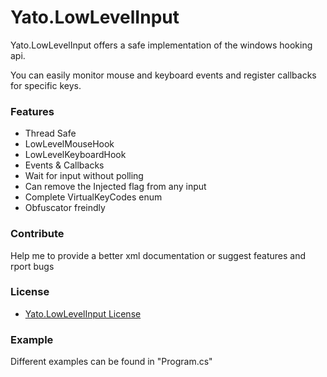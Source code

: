 # Yato.LowLevelInput

Yato.LowLevelInput offers a safe implementation of the windows hooking api.


You can easily monitor mouse and keyboard events and register callbacks for specific keys.


### Features

- Thread Safe
- LowLevelMouseHook
- LowLevelKeyboardHook
- Events & Callbacks
- Wait for input without polling
- Can remove the Injected flag from any input
- Complete VirtualKeyCodes enum
- Obfuscator freindly

### Contribute

Help me to provide a better xml documentation or suggest features and rport bugs

### License

- [Yato.LowLevelInput License](https://github.com/YatoDev/Yato.LowLevelInput/blob/master/LICENSE "Yato.LowLevelInput License")

### Example

Different examples can be found in "Program.cs"